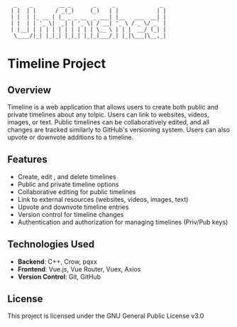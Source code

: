 ```plaintext 
  _    _        __ _       _     _              _  
 | |  | |      / _(_)     (_)   | |            | | 
 | |  | |_ __ | |_ _ _ __  _ ___| |__   ___  __| | 
 | |  | | '_ \|  _| | '_ \| / __| '_ \ / _ \/ _` | 
 | |__| | | | | | | | | | | \__ \ | | |  __/ (_| | 
  \____/|_| |_|_| |_|_| |_|_|___/_| |_|\___|\__,_| 
```                                           
                                                   
# Timeline Project

## Overview
Timeline is a web application that allows users to create both public and private timelines about any tolpic.
Users can link to websites, videos, images, or text. Public timelines can be collaboratively edited, 
and all changes are tracked similarly to GitHub's versioning system. 
Users can also upvote or downvote additions to a timeline.

## Features
- Create, edit , and delete timelines
- Public and private timeline options
- Collaborative editing for public timelines
- Link to external resources (websites, videos, images, text)
- Upvote and downvote timeline entries
- Version control for timeline changes
- Authentication and authorization for managing timelines (Priv/Pub keys)

## Technologies Used
- **Backend**: C++, Crow, pqxx
- **Frontend**: Vue.js, Vue Router, Vuex, Axios
- **Version Control**: Git, GitHub

## License
This project is licensed under the GNU General Public License v3.0
